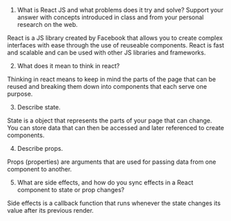 1. What is React JS and what problems does it try and solve? Support your answer with concepts introduced in class and from your personal research on the web.

React is a JS library created by Facebook that allows you to create complex interfaces with ease through the use of reuseable components. React is fast and scalable and can be used with other JS libraries and frameworks.
 


 2. What does it mean to think in react?

Thinking in react means to keep in mind the parts of the page that can be reused and breaking them down into components that each serve one purpose.



 3. Describe state.

State is a object that represents the parts of your page that can change. You can store data that can then be accessed and later referenced to create components.


 4. Describe props.

 Props (properties) are arguments that are used for passing data from one component to another.



 5. What are side effects, and how do you sync effects in a React component to state or prop changes?

Side effects is a callback function that runs whenever the state changes its value after its previous render.
